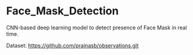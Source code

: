 # Face_Mask_Detection
CNN-based deep learning model to detect presence of Face Mask in real time.

Dataset: https://github.com/prajnasb/observations.git

